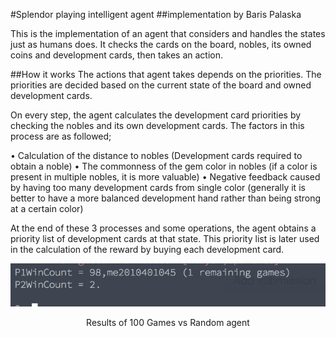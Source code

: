 #Splendor playing intelligent agent
##implementation by Baris Palaska


This is the implementation of an agent that considers and handles the states just as humans does. It checks the cards on the board, nobles, its owned coins and development cards, then takes an action.


##How it works
The actions that agent takes depends on the priorities. The priorities are decided based on the current state of the board and owned development cards.

On every step, the agent calculates the development card priorities by checking the nobles and its own development cards. The factors in this process are as followed;

•	Calculation of the distance to nobles (Development cards required to obtain a noble)
•	The commonness of the gem color in nobles (if a color is present in multiple nobles, it is more valuable)
•	Negative feedback caused by having too many development cards from single color (generally it is better to have a more balanced development hand rather than being strong at a certain color)

At the end of these 3 processes and some operations, the agent obtains a priority list of development cards at that state. This priority list is later used in the calculation of the reward by buying each development card.


![alt text](https://github.com/palaska/splendor-prolog-agent/blob/master/results.png "Results")
<center>Results of 100 Games vs Random agent</center>
